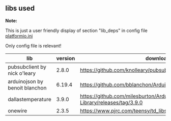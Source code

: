 
## libs used

**Note:** 

This is just a user friendly display of section "lib_deps" in config file [platformio.ini](https://github.com/Egyras/HeishaMon/blob/master/platformio.ini)

Only config file is relevant!

| lib | version | download |
| ---- | ---- | ---- |
|pubsubclient by nick o'leary | 2.8.0 | https://github.com/knolleary/pubsubclient/releases/tag/v2.8 |
|arduinojson by benoit blanchon | 6.19.4 | https://github.com/bblanchon/ArduinoJson/releases/tag/v6.19.4 |
|dallastemperature | 3.9.0 | https://github.com/milesburton/Arduino-Temperature-Control-Library/releases/tag/3.9.0 |
|onewire | 2.3.5 | https://www.pjrc.com/teensy/td_libs_OneWire.html |
